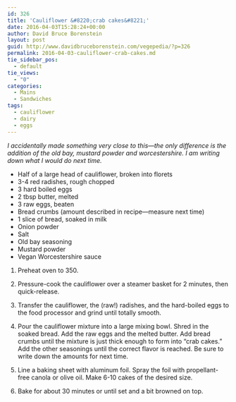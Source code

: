 ```yaml
---
id: 326
title: 'Cauliflower &#8220;crab cakes&#8221;'
date: 2016-04-03T15:28:24+00:00
author: David Bruce Borenstein
layout: post
guid: http://www.davidbruceborenstein.com/vegepedia/?p=326
permalink: 2016-04-03-cauliflower-crab-cakes.md
tie_sidebar_pos:
  - default
tie_views:
  - "0"
categories:
  - Mains
  - Sandwiches
tags:
  - cauliflower
  - dairy
  - eggs
---
```

_I accidentally made something very close to this—the only difference is the addition of the old bay, mustard powder and worcestershire. I am writing down what I would do next time._

  * Half of a large head of cauliflower, broken into florets
  * 3-4 red radishes, rough chopped
  * 3 hard boiled eggs
  * 2 tbsp butter, melted
  * 3 raw eggs, beaten
  * Bread crumbs (amount described in recipe—measure next time)
  * 1 slice of bread, soaked in milk
  * Onion powder
  * Salt
  * Old bay seasoning
  * Mustard powder
  * Vegan Worcestershire sauce

  1. Preheat oven to 350.

<ol start="2">
  <li>
    Pressure-cook the cauliflower over a steamer basket for 2 minutes, then quick-release.
  </li>
</ol>

<ol start="3">
  <li>
    Transfer the cauliflower, the (raw!) radishes, and the hard-boiled eggs to the food processor and grind until totally smooth.
  </li>
</ol>

<ol start="4">
  <li>
    Pour the cauliflower mixture into a large mixing bowl. Shred in the soaked bread. Add the raw eggs and the melted butter. Add bread crumbs until the mixture is just thick enough to form into “crab cakes.” Add the other seasonings until the correct flavor is reached. Be sure to write down the amounts for next time.
  </li>
</ol>

<ol start="5">
  <li>
    Line a baking sheet with aluminum foil. Spray the foil with propellant-free canola or olive oil. Make 6-10 cakes of the desired size.
  </li>
</ol>

<ol start="6">
  <li>
    Bake for about 30 minutes or until set and a bit browned on top.
  </li>
</ol>